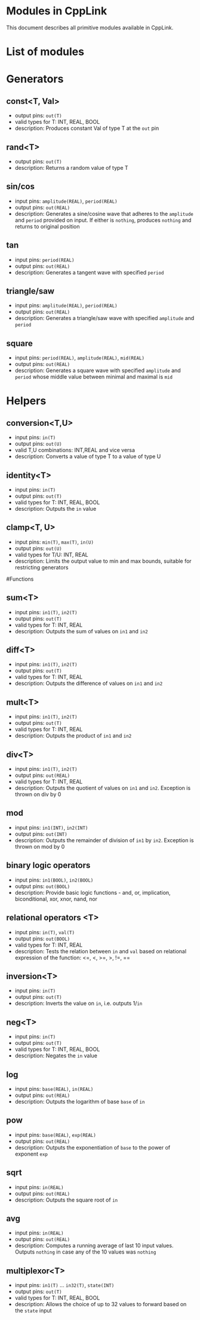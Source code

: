 # Modules in CppLink

This document describes all primitive modules available in CppLink.

# List of modules

# Generators

## const\<T, Val\>

- output pins: `out(T)`
- valid types for T: INT, REAL, BOOL
- description: Produces constant Val of type T at the `out` pin

## rand\<T\>

- output pins: `out(T)`
- description: Returns a random value of type T

## sin/cos

- input pins: `amplitude(REAL)`, `period(REAL)`
- output pins: `out(REAL)`
- description: Generates a sine/cosine wave that adheres to the `amplitude` and `period` provided on input. If either is `nothing`, produces `nothing` and returns to original position

## tan

- input pins: `period(REAL)`
- output pins: `out(REAL)`
- description: Generates a tangent wave with specified `period`

## triangle/saw

- input pins: `amplitude(REAL)`, `period(REAL)`
- output pins: `out(REAL)`
- description: Generates a triangle/saw wave with specified `amplitude` and `period`

## square

- input pins: `period(REAL)`, `amplitude(REAL)`, `mid(REAL)`
- output pins: `out(REAL)`
- description: Generates a square wave with specified `amplitude` and `period` whose middle value between minimal and maximal is `mid`

# Helpers

## conversion\<T,U\>

- input pins: `in(T)`
- output pins: `out(U)`
- valid T,U combinations: INT,REAL and vice versa
- description: Converts a value of type T to a value of type U

## identity\<T\>

- input pins: `in(T)`
- output pins: `out(T)`
- valid types for T: INT, REAL, BOOL
- description: Outputs the `in` value

## clamp\<T, U\>

- input pins: `min(T)`, `max(T)`, `in(U)`
- output pins: `out(U)`
- valid types for T/U: INT, REAL
- description: Limits the output value to min and max bounds, suitable for restricting generators

#Functions

## sum\<T\>

- input pins: `in1(T)`, `in2(T)`
- output pins: `out(T)`
- valid types for T: INT, REAL
- description: Outputs the sum of values on `in1` and `in2`

## diff\<T\>

- input pins: `in1(T)`, `in2(T)`
- output pins: `out(T)`
- valid types for T: INT, REAL
- description: Outputs the difference of values on `in1` and `in2`

## mult\<T\>

- input pins: `in1(T)`, `in2(T)`
- output pins: `out(T)`
- valid types for T: INT, REAL
- description: Outputs the product of `in1` and `in2`


## div\<T\>

- input pins: `in1(T)`, `in2(T)`
- output pins: `out(REAL)`
- valid types for T: INT, REAL
- description: Outputs the quotient of values on `in1` and `in2`. Exception is thrown on div by 0

## mod

- input pins: `in1(INT)`, `in2(INT)`
- output pins: `out(INT)`
- description: Outputs the remainder of division of `in1` by `in2`. Exception is thrown on mod by 0

## binary logic operators

- input pins: `in1(BOOL)`, `in2(BOOL)`
- output pins: `out(BOOL)`
- description: Provide basic logic functions - and, or, implication, biconditional, xor, xnor, nand, nor

## relational operators \<T\>

- input pins: `in(T)`, `val(T)`
- output pins: `out(BOOL)`
- valid types for T: INT, REAL
- description: Tests the relation between `in` and `val` based on relational expression of the function: <=, <, >=, >, !=, ==

## inversion\<T\>

- input pins: `in(T)`
- output pins: `out(T)`
- description: Inverts the value on `in`, i.e. outputs 1/`in`

## neg\<T\>

- input pins: `in(T)`
- output pins: `out(T)`
- valid types for T: INT, REAL, BOOL
- description: Negates the `in` value

## log

- input pins: `base(REAL)`, `in(REAL)`
- output pins: `out(REAL)`
- description: Outputs the logarithm of base `base` of `in`


## pow

- input pins: `base(REAL)`, `exp(REAL)`
- output pins: `out(REAL)`
- description: Outputs the exponentiation of `base` to the power of exponent `exp`

## sqrt

- input pins: `in(REAL)`
- output pins: `out(REAL)`
- description: Outputs the square root of `in`


## avg

- input pins: `in(REAL)`
- output pins: `out(REAL)`
- description: Computes a running average of last 10 input values. Outputs `nothing` in case any of the 10 values was `nothing`

## multiplexor\<T\>

- input pins: `in1(T)` ... `in32(T)`, `state(INT)`
- output pins: `out(T)`
- valid types for T: INT, REAL, BOOL
- description: Allows the choice of up to 32 values to forward based on the `state` input